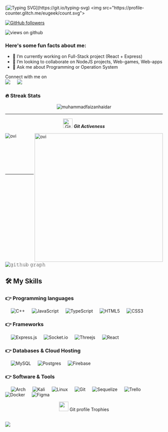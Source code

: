 
[![Typing SVG](https://readme-typing-svg.herokuapp.com?font=Comfortaa&size=30&duration=3500&color=02E628&vCenter=true&lines=Hello%2C+World!;My+name+is+Eugene.;I'm+a+NodeJS+Developer.)](https://git.io/typing-svg)
<img src="https://profile-counter.glitch.me/eugeek/count.svg">

[![GitHub followers](https://img.shields.io/github/followers/eugeek.svg?style=social&label=Followers)](https://github.com/eugeek5?tab=followers)

<img src="https://komarev.com/ghpvc/?username=eugeek&label=Views&color=brightgreen&style=flat-square" alt="views on github" />

<h3> Here's some fun facts about me: </h3>

- 🔭 I’m currently working on Full-Stack project (React + Express)
- 👯 I’m looking to collaborate on NodeJS projects, Web-games, Web-apps 
- 💬 Ask me about Programming or Operation System

<p>Connect with me on
<br>	
<a target="_blank" href="https://www.linkedin.com/in/eugene-ward-0b21b41b7/"><img src="https://img.shields.io/badge/-LinkedIn-0077B5?style=for-the-badge&logo=Linkedin&logoColor=white"></img></a>
&emsp;
<a target="_blank" href="mailto:razzy.sa@gmail.com"
><img src="https://img.shields.io/badge/-Gmail-D14836?style=for-the-badge&logo=Gmail&logoColor=white"></img></a>
&emsp;

<br>
</p>

### 🔥 Streak Stats
<p align="center"><img src="https://github-readme-stats.vercel.app/api?username=eugeek&theme=gruvbox" alt="muhammadfaizanhaidar"  /></p>

<hr>
<p align="center">
 <img src="https://media.giphy.com/media/W5eoZHPpUx9sapR0eu/giphy.gif" width="30px" alt="Git"/>&nbsp;<i><b>Git Activeness</b></i></p>
 
<p><img align="left" src="https://github-readme-stats.vercel.app/api/top-langs?username=eugeek&show_icons=true&locale=en&layout=compact&theme=gruvbox" alt="ovi" /></p>
<p>&nbsp;<img align="right" src="https://github-readme-stats.vercel.app/api?username=eugeek&show_icons=true&locale=en&theme=gruvbox" alt="ovi" width="410" /></p>
<br><br><br><br><br>

<hr>

![𝚐𝚒𝚝𝚑𝚞𝚋 𝚐𝚛𝚊𝚙𝚑](https://activity-graph.herokuapp.com/graph?username=eugeek&theme=gruvbox&hide_border=true&area=true)

## 🛠️ My Skills

### 👉 Programming languages
  &emsp;
  ![C++](https://img.shields.io/badge/c++-%2300599C.svg?style=for-the-badge&logo=c%2B%2B&logoColor=white)
  &emsp;
  ![JavaScript](https://img.shields.io/badge/javascript-%23323330.svg?style=for-the-badge&logo=javascript&logoColor=%23F7DF1E)
  &emsp;
  ![TypeScript](https://img.shields.io/badge/typescript-%23007ACC.svg?style=for-the-badge&logo=typescript&logoColor=white)
  &emsp;
  ![HTML5](https://img.shields.io/badge/html5-%23E34F26.svg?style=for-the-badge&logo=html5&logoColor=white)
  &emsp;
  ![CSS3](https://img.shields.io/badge/css3-%231572B6.svg?style=for-the-badge&logo=css3&logoColor=white)

### 👉 Frameworks
  &emsp;
  ![Express.js](https://img.shields.io/badge/express.js-%23404d59.svg?style=for-the-badge&logo=express&logoColor=%2361DAFB)
  &emsp;
  ![Socket.io](https://img.shields.io/badge/Socket.io-black?style=for-the-badge&logo=socket.io&badgeColor=010101)
  &emsp;
  ![Threejs](https://img.shields.io/badge/threejs-black?style=for-the-badge&logo=three.js&logoColor=white)
  &emsp;
  ![React](https://img.shields.io/badge/react-%2320232a.svg?style=for-the-badge&logo=react&logoColor=%2361DAFB)
### 👉 Databases & Cloud Hosting
  &emsp;
  ![MySQL](https://img.shields.io/badge/mysql-%2300f.svg?style=for-the-badge&logo=mysql&logoColor=white)
  &emsp;
  ![Postgres](https://img.shields.io/badge/postgres-%23316192.svg?style=for-the-badge&logo=postgresql&logoColor=white)
  &emsp;
  ![Firebase](https://img.shields.io/badge/firebase-%23039BE5.svg?style=for-the-badge&logo=firebase)

 ### 👉 Software & Tools
  &emsp;
  ![Arch](https://img.shields.io/badge/Arch%20Linux-1793D1?logo=arch-linux&logoColor=fff&style=for-the-badge)
  &emsp;
  ![Kali](https://img.shields.io/badge/Kali-268BEE?style=for-the-badge&logo=kalilinux&logoColor=white)
  &emsp;
  ![Linux](https://img.shields.io/badge/Linux-FCC624?style=for-the-badge&logo=linux&logoColor=black)
  &emsp;
  ![Git](https://img.shields.io/badge/git-%23F05033.svg?style=for-the-badge&logo=git&logoColor=white)
  &emsp;
  ![Sequelize](https://img.shields.io/badge/Sequelize-52B0E7?style=for-the-badge&logo=Sequelize&logoColor=white)
  &emsp;
  ![Trello](https://img.shields.io/badge/Trello-%23026AA7.svg?style=for-the-badge&logo=Trello&logoColor=white)
  &emsp;
  ![Docker](https://img.shields.io/badge/docker-%230db7ed.svg?style=for-the-badge&logo=docker&logoColor=white)
  &emsp;
  ![Figma](https://img.shields.io/badge/figma-%23F24E1E.svg?style=for-the-badge&logo=figma&logoColor=white)
  
<p align="center"><img src="https://media.giphy.com/media/QaMcXSekUWx7aogAUr/giphy.gif" width="30" />&nbsp;Git profile Trophies</p><br>
<img src="https://github-profile-trophy.vercel.app/?username=eugeek&theme=gruvbox" />


<br/>


